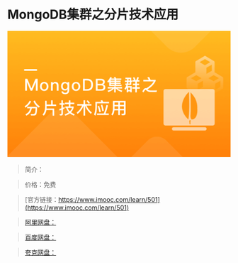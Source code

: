 # MongoDB集群之分片技术应用

![img](../../assets/5fe442ea00016d5f05400304.jpg)

> 简介：

> 价格：免费

> [官方链接：https://www.imooc.com/learn/501](https://www.imooc.com/learn/501)

> [阿里网盘：]()

> [百度网盘：]()

> [夸克网盘：]()
